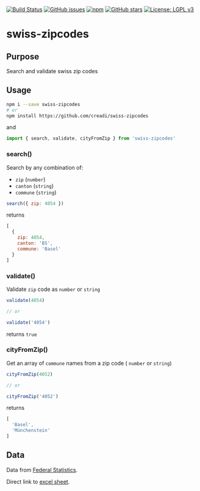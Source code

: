 [![Build Status](https://travis-ci.org/creadi/swiss-zipcodes.svg?branch=master)](https://travis-ci.org/creadi/swiss-zipcodes)
[![GitHub issues](https://img.shields.io/github/issues/creadi/swiss-zipcodes.svg)](https://github.com/creadi/swiss-zipcodes/issues)
[![npm](https://img.shields.io/npm/l/express.svg)](https://github.com/creadi/swiss-zipcodes)
[![GitHub stars](https://img.shields.io/github/stars/creadi/swiss-zipcodes.svg)](https://github.com/creadi/swiss-zipcodes/stargazers)
[![License: LGPL v3](https://img.shields.io/badge/License-LGPL%20v3-blue.svg)]()

# swiss-zipcodes

## Purpose

Search and validate swiss zip codes

## Usage

```bash
npm i --save swiss-zipcodes
# or
npm install https://github.com/creadi/swiss-zipcodes
```

and

```javascript
import { search, validate, cityFromZip } from 'swiss-zipcodes'
```

### search()

Search by any combination of:
  * `zip` (`number`)
  * `canton` (`string`)
  * `commune` (`string`)

```javascript
search({ zip: 4054 })
```

returns

```javascript
[
  {
    zip: 4054,
    canton: 'BS',
    commune: 'Basel'
  }
]
```

### validate()

Validate `zip` code as `number` or `string`

```javascript
validate(4054)

// or

validate('4054')
```

returns `true`

### cityFromZip()

Get an array of `commune` names from a zip code ( `number` or `string`)

```javascript
cityFromZip(4052)

// or

cityFromZip('4052')
```

returns

```javascript
[
  'Basel',
  'Münchenstein'
]
```

## Data

Data from [Federal Statistics](https://www.bfs.admin.ch/bfs/fr/home/bases-statistiques/repertoire-officiel-communes-suisse/tableau-correspondance-regbl.assetdetail.2861277.html).

Direct link to [excel sheet](https://www.bfs.admin.ch/bfsstatic/dam/assets/2861277/master).
